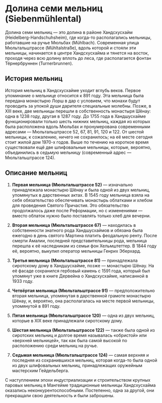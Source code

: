 # Долина семи мельниц (Siebenmühlental)

Долина семи мельниц — это долина в районе Хандсхусхайм (Heidelberg-Handschuhsheim), где когда-то располагались мельницы, работавшие на ручье Мюльбах (Mühlbach). Современная улица Мюльтальштрассе (Mühltalstraße), вдоль которой и стояли эти мельницы, начинается в центре Хандсхусхайма и тянется на восток, проходя через всю долину вплоть до леса, где располагается фонтан Тёрнербруннен (Turnerbrunnen).

## История мельниц

История мельниц в Хандсхусхайме уходит вглубь веков. Первое упоминание о мельнице относится к 891 году. Эта мельница была передана монастырю Лорш в дар с условием, что монахи будут проводить за упокой души дарителя специальные молебны. Позже, в XIII веке, две мельницы перешли в собственность монастыря Шёнау: одна в 1238 году, другая в 1287 году. До 1755 года в Хандшусхайме функционировали только шесть нижних мельниц, каждая из которых была расположена вдоль Мюльбах и пронумерована современными адресами — Мюльтальштрассе 52, 67, 81, 91, 120 и 122. От шестой мельницы, к сожалению, ничего не сохранилось; на её месте сегодня стоит жилой дом 1970-х годов. Выше по течению на короткое время существовали ещё две шлифовальные мельницы, которые, вероятно, объединились в седьмую мельницу (современный адрес — Мюльтальштрассе 124).

## Описание мельниц

1. **Первая мельница (Мюльтальштрассе 52)** — изначально принадлежала монастырю Шёнау и была одной из двух мельниц, упомянутых в дарственных актах. В 1545 году мельница взяла на себя обязательство обеспечивать монастырь облатками и хлебом для проведения Святого Причастия. Это обязательство продолжалось даже после Реформации, но с изменениями — вместо облаток нужно было поставлять только хлеб для вечерни.

2. **Вторая мельница (Мюльтальштрассе 67)** — находилась в собственности знатного рода Хандшусхаймов и обязана была ежегодно в день святого Мартина платить феодальную ренту. После смерти Амалии, последней представительницы рода, мельница перешла к её наследникам из семьи фон Хельмштеттер. В 1844 году её, вероятно, выкупил оператор мельницы Генрих Эберхард.

3. **Третья мельница (Мюльтальштрассе 81)** — принадлежала сиротскому дому в Хандшусхайме, позже — монастырю Шёнау. На её фасаде сохранился гербовый камень с 1591 года, который был упомянут уже в книге Дервейна о Хандсхусхайме, написанной в 1933 году.

4. **Четвёртая мельница (Мюльтальштрассе 91)** — предположительно вторая мельница, упомянутая в дарственной грамоте монастырю Шёнау, и, вероятно, она располагалась на месте первой мельницы, упомянутой в 891 году.

5. **Пятая мельница (Мюльтальштрассе 120)** — одна из двух мельниц, которые в XIX веке принадлежали сиротскому дому.

6. **Шестая мельница (Мюльтальштрассе 122)** — также была одной из сиротских мельниц и долгое время называлась «обристой» или «верхней мельницей», так как была самой высокой по расположению среди мельниц на ручье.

7. **Седьмая мельница (Мюльтальштрассе 124)** — самая верхняя и последняя из сохранившихся мельниц, которая когда-то была одной из двух шлифовальных мельниц, принадлежащих оружейным мастерским Гейдельберга. 

С наступлением эпохи индустриализации и строительством крупных паровых мельниц в Мангейме традиционные мельницы Хандсхусхайма оказались неконкурентоспособными. Постепенно, одна за другой, они прекращали свою деятельность и были заброшены.